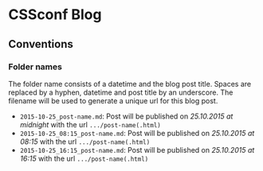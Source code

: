 # CSSconf Blog

## Conventions

### Folder names

The folder name consists of a datetime and the blog post title.
Spaces are replaced by a hyphen, datetime and post title by an underscore.
The filename will be used to generate a unique url for this blog post.

* `2015-10-25_post-name.md`: Post will be published on _25.10.2015 at midnight_ with the url `.../post-name(.html)`
* `2015-10-25_08:15_post-name.md`: Post will be published on _25.10.2015 at 08:15_ with the url `.../post-name(.html)`
* `2015-10-25_16:15_post-name.md`: Post will be published on _25.10.2015 at 16:15_ with the url `.../post-name(.html)`
